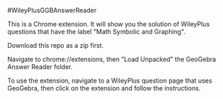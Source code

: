 #WileyPlusGGBAnswerReader

This is a Chrome extension. It will show you the solution of WileyPlus questions that have the label "Math Symbolic and Graphing".

Download this repo as a zip first.

Navigate to chrome://extensions, then "Load Unpacked" the GeoGebra Answer Reader folder.

To use the extension, navigate to a WileyPlus question page that uses GeoGebra, then click on the extension and follow the instructions.
